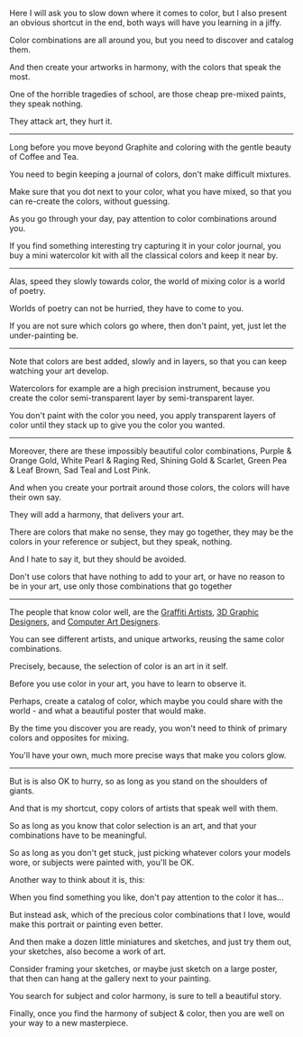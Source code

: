 Here I will ask you to slow down where it comes to color,
but I also present an obvious shortcut in the end, both ways will have you learning in a jiffy.

Color combinations are all around you,
but you need to discover and catalog them.

And then create your artworks in harmony,
with the colors that speak the most.

One of the horrible tragedies of school,
are those cheap pre-mixed paints, they speak nothing.

They attack art,
they hurt it.

---

Long before you move beyond Graphite and
coloring with the gentle beauty of Coffee and Tea.

You need to begin keeping a journal of colors,
don't make difficult mixtures.

Make sure that you dot next to your color,
what you have mixed, so that you can re-create the colors, without guessing.

As you go through your day,
pay attention to color combinations around you.

If you find something interesting try capturing it in your color journal,
you buy a mini watercolor kit with all the classical colors and keep it near by.

---

Alas, speed they slowly towards color,
the world of mixing color is a world of poetry.

Worlds of poetry can not be hurried,
they have to come to you.

If you are not sure which colors go where,
then don't paint, yet, just let the under-painting be.

---

Note that colors are best added, slowly and in layers,
so that you can keep watching your art develop.

Watercolors for example are a high precision instrument,
because you create the color semi-transparent layer by semi-transparent layer.

You don't paint with the color you need,
you apply transparent layers of color until they stack up to give you the color you wanted.

---

Moreover, there are these impossibly beautiful color combinations,
Purple & Orange Gold, White Pearl & Raging Red, Shining Gold & Scarlet, Green Pea & Leaf Brown, Sad Teal and Lost Pink.

And when you create your portrait around those colors,
the colors will have their own say.

They will add a harmony,
that delivers your art.

There are colors that make no sense,
they may go together, they may be the colors in your reference or subject, but they speak, nothing.

And I hate to say it,
but they should be avoided.

Don't use colors that have nothing to add to your art,
or have no reason to be in your art, use only those combinations that go together

---

The people that know color well, are the [Graffiti Artists][1],
[3D Graphic Designers][2], and [Computer Art Designers][3].

You can see different artists, and unique artworks,
reusing the same color combinations.

Precisely, because,
the selection of color is an art in it self.

Before you use color in your art,
you have to learn to observe it.

Perhaps, create a catalog of color,
which maybe you could share with the world - and what a beautiful poster that would make.

By the time you discover you are ready,
you won't need to think of primary colors and opposites for mixing.

You'll have your own,
much more precise ways that make you colors glow.

---

But is is also OK to hurry,
so as long as you stand on the shoulders of giants.

And that is my shortcut,
copy colors of artists that speak well with them.

So as long as you know that color selection is an art,
and that your combinations have to be meaningful.

So as long as you don't get stuck,
just picking whatever colors your models wore, or subjects were painted with, you'll be OK.

Another way to think about it is,
this:

When you find something you like,
don't pay attention to the color it has...

But instead ask, which of the precious color combinations that I love,
would make this portrait or painting even better.

And then make a dozen little miniatures and sketches,
and just try them out, your sketches, also become a work of art.

Consider framing your sketches,
or maybe just sketch on a large poster, that then can hang at the gallery next to your painting.

You search for subject and color harmony,
is sure to tell a beautiful story.

Finally, once you find the harmony of subject & color,
then you are well on your way to a new masterpiece.


[1]: https://unsplash.com/s/photos/graffiti
[2]: https://cgsociety.org/hall-of-fame/editorpicks
[3]: https://dribbble.com/
